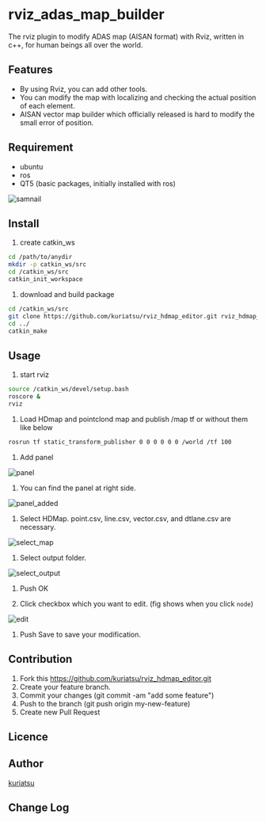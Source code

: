 # rviz_adas_map_builder
The rviz plugin to modify ADAS map (AISAN format) with Rviz, written in c++, for human beings all over the world.

## Features
* By using Rviz, you can add other tools.
* You can modify the map with localizing and checking the actual position of each element.
* AISAN vector map builder which officially released is hard to modify the small error of position.

## Requirement
* ubuntu
* ros
* QT5 (basic packages, initially installed with ros)

![samnail](https://github.com/kuriatsu/rviz_hdmap_editor/blob/image/image/rviz_window.png)

## Install
1. create catkin_ws
```bash
cd /path/to/anydir
mkdir -p catkin_ws/src
cd /catkin_ws/src
catkin_init_workspace
```
1. download and build package
```bash
cd /catkin_ws/src
git clone https://github.com/kuriatsu/rviz_hdmap_editor.git rviz_hdmap_editor
cd ../
catkin_make
```

## Usage
1. start rviz
```bash
source /catkin_ws/devel/setup.bash
roscore &
rviz
```

1. Load HDmap and pointclond map and publish /map tf or without them like below
```bash
rosrun tf static_transform_publisher 0 0 0 0 0 0 /world /tf 100
```

1. Add panel

![panel](https://github.com/kuriatsu/rviz_hdmap_editor/blob/image/image/add_panel.png)

1. You can find the panel at right side.

![panel_added](https://github.com/kuriatsu/rviz_hdmap_editor/blob/image/image/select_panel.png)

1. Select HDMap. point.csv, line.csv, vector.csv, and dtlane.csv are necessary. 

![select_map](https://github.com/kuriatsu/rviz_hdmap_editor/blob/image/image/select_map.png)

1. Select output folder.

![select_output](https://github.com/kuriatsu/rviz_hdmap_editor/blob/image/image/select_output.png)

1. Push OK

1. Click checkbox which you want to edit. (fig shows when you click `node`)

![edit](https://github.com/kuriatsu/rviz_hdmap_editor/blob/image/image/edit_node.png)

1. Push Save to save your modification.


## Contribution

1. Fork this https://github.com/kuriatsu/rviz_hdmap_editor.git
1. Create your feature branch.
3. Commit your changes (git commit -am "add some feature")
4. Push to the branch (git push origin my-new-feature)
5. Create new Pull Request

## Licence


## Author
[kuriatsu](https://github.com/kuriatsu)

## Change Log

